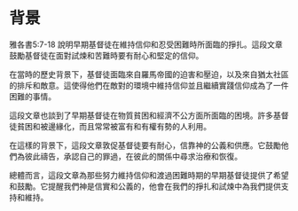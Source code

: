 # 背景

雅各書5:7-18 說明早期基督徒在維持信仰和忍受困難時所面臨的掙扎。這段文章鼓勵基督徒在面對試煉和苦難時要有耐心和堅定的信仰。

在當時的歷史背景下，基督徒面臨來自羅馬帝國的迫害和壓迫，以及來自猶太社區的排斥和敵意。這使得他們在敵對的環境中維持信仰並且繼續實踐信仰成為了一件困難的事情。

這段文章也談到了早期基督徒在物質貧困和經濟不公方面所面臨的困境。許多基督徒貧困和被邊緣化，而且常常被富有和有權有勢的人利用。

在這樣的背景下，這段文章敦促基督徒要有耐心，信靠神的公義和供應。它鼓勵他們為彼此禱告，承認自己的罪過，在彼此的關係中尋求治療和恢復。

總體而言，這段文章為那些努力維持信仰和渡過困難時期的早期基督徒提供了希望和鼓勵。它提醒我們神是信實和公義的，他會在我們的掙扎和試煉中為我們提供支持和維持。